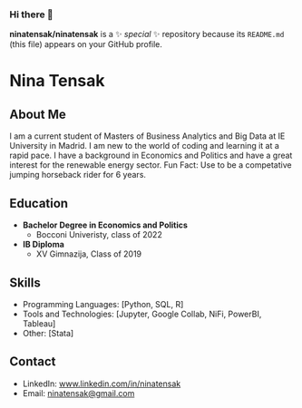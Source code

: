 ### Hi there 👋

**ninatensak/ninatensak** is a ✨ _special_ ✨ repository because its `README.md` (this file) appears on your GitHub profile.
# Nina Tensak

## About Me
I am a current student of Masters of Business Analytics and Big Data at IE University in Madrid. I am new to the world of coding and learning it at a rapid pace. I have a background in Economics and Politics and have a great interest for the renewable energy sector. 
Fun Fact: Use to be a competative jumping horseback rider for 6 years.

## Education
- **Bachelor Degree in Economics and Politics**
  - Bocconi Univeristy, class of 2022
- **IB Diploma**
  - XV Gimnazija, Class of 2019

## Skills
- Programming Languages: [Python, SQL, R]
- Tools and Technologies: [Jupyter, Google Collab, NiFi, PowerBI, Tableau]
- Other: [Stata]

## Contact
- LinkedIn: www.linkedin.com/in/ninatensak
- Email: ninatensak@gmail.com

